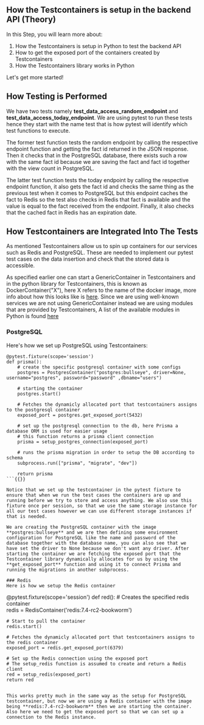 ## How the Testcontainers is setup in the backend API (Theory)

In this Step, you will learn more about:

1. How the Testcontainers is setup in Python to test the backend API
2. How to get the exposed port of the containers created by Testcontainers
3. How the Testcontainers library works in Python

Let's get more started!

## How Testing is Performed 

We have two tests namely **test_data_access_random_endpoint** and **test_data_access_today_endpoint**. We are using pytest to run these tests hence they start with the name test that is how pytest will identify which test functions to execute.

The former test function tests the random endpoint by calling the respective endpoint function and getting the fact id returned in the JSON response. Then it checks that in the PostgreSQL database, there exists such a row with the same fact id because we are saving the fact and fact id together with the view count in PostgreSQL.

The latter test function tests the today endpoint by calling the respective endpoint function, it also gets the fact id and checks the same thing as the previous test when it comes to PostgreSQL but this endpoint caches the fact to Redis so the test also checks in Redis that fact is available and the value is equal to the fact received from the endpoint. Finally, it also checks that the cached fact in Redis has an expiration date.

## How Testcontainers are Integrated Into The Tests 
As mentioned Testcontainers allow us to spin up containers for our services such as Redis and PostgreSQL. These are needed to implement our pytest test cases on the data insertion and check that the stored data is accessible.    

As specified earlier one can start a GenericContainer in Testcontainers and in the python library for Testcontainers, this is known as DockerContainer("X"), here X refers to the name of the docker image, more info about how this looks like is [here](https://testcontainers-python.readthedocs.io/en/latest/core/README.html). Since we are using well-known services we are not using GenericContainer instead we are using modules that are provided by Testcontainers, A list of the available modules in Python is found [here](https://testcontainers-python.readthedocs.io/en/latest/modules/index.html)

### PostgreSQL
Here's how we set up PostgreSQL using Testcontainers:
```
@pytest.fixture(scope='session')
def prisma():
	# create the specific postgresql container with some configs
	postgres = PostgresContainer("postgres:bullseye", driver=None, username="postgres", password="password" ,dbname="users")
	
 	# starting the container 
	postgres.start()

	# Fetches the dynamicly allocated port that testcontainers assigns to the postgresql container
	exposed_port = postgres.get_exposed_port(5432)

	# set up the postgresql connection to the db, here Prisma a database ORM is used for easier usage
	# this function returns a prisma client connection 
	prisma = setup_postgres_connection(exposed_port)	
	
	# runs the prisma migration in order to setup the DB according to schema
	subprocess.run(["prisma", "migrate", "dev"])
		
	return prisma
```{{}}

Notice that we set up the testcontainer in the pytest fixture to ensure that when we run the test cases the containers are up and running before we try to store and access anything. We also use this fixture once per session, so that we use the same storage instance for all our test cases however we can use different storage instances if that is needed. 

We are creating the PostgreSQL container with the image **postgres:bullseye** and we are then defining some environment configuration for PostgreSQL like the name and password of the database together with the database name, you can also see that we have set the driver to None because we don't want any driver. After starting the container we are fetching the exposed port that the Testcontainer library dynamically allocates for us by using the **get_exposed_port** function and using it to connect Prisma and running the migrations in another subprocess.

### Redis 
Here is how we setup the Redis container
```
@pytest.fixture(scope='session')
def red():
	# Creates the specified redis container   
	redis = RedisContainer('redis:7.4-rc2-bookworm')
	
 	# Start to pull the container
	redis.start()
 	
  	# Fetches the dynamicly allocated port that testcontainers assigns to the redis container
	exposed_port = redis.get_exposed_port(6379)
	
 	# Set up the Redis connection using the exposed port
	# The setup_redis function is assumed to create and return a Redis client
	red = setup_redis(exposed_port)
	return red
```{{}}

This works pretty much in the same way as the setup for PostgreSQL testcontainer, but now we are using a Redis container with the image being **redis:7.4-rc2-bookworm** then we are starting the container. Also here we need to get the exposed port so that we can set up a connection to the Redis instance.  

